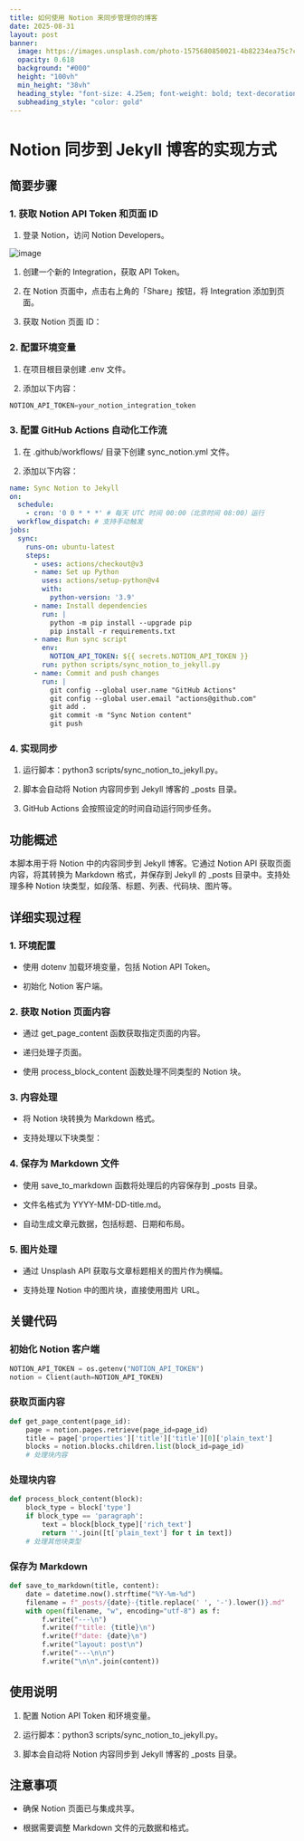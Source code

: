 ```yaml
---
title: 如何使用 Notion 来同步管理你的博客
date: 2025-08-31
layout: post
banner:
  image: https://images.unsplash.com/photo-1575680850021-4b82234ea75c?crop=entropy&cs=tinysrgb&fit=max&fm=jpg&ixid=M3w2OTIwMzJ8MHwxfHJhbmRvbXx8fHx8fHx8fDE3NTY2MDQ3NTh8&ixlib=rb-4.1.0&q=80&w=1080
  opacity: 0.618
  background: "#000"
  height: "100vh"
  min_height: "38vh"
  heading_style: "font-size: 4.25em; font-weight: bold; text-decoration: underline"
  subheading_style: "color: gold"
---
```


# Notion 同步到 Jekyll 博客的实现方式

## 简要步骤

### 1. 获取 Notion API Token 和页面 ID

1. 登录 Notion，访问 Notion Developers。

![image](https://prod-files-secure.s3.us-west-2.amazonaws.com/a7a0cc5a-89b9-4cda-8686-1fba0ca52f40/d19c1afe-dea5-4312-9333-786b0ba83054/image.png?X-Amz-Algorithm=AWS4-HMAC-SHA256&X-Amz-Content-Sha256=UNSIGNED-PAYLOAD&X-Amz-Credential=ASIAZI2LB466WEOV6ALL%2F20250831%2Fus-west-2%2Fs3%2Faws4_request&X-Amz-Date=20250831T014555Z&X-Amz-Expires=3600&X-Amz-Security-Token=IQoJb3JpZ2luX2VjEIj%2F%2F%2F%2F%2F%2F%2F%2F%2F%2FwEaCXVzLXdlc3QtMiJHMEUCIF7eXX3hZ5BZnNkoUQuD6VH9QSxf5sLPR7JQA%2BZjBA%2FbAiEAp2oLd9uAQtuR%2FxumXZUTAXCpyJdkLKVhR2L9A9VjIPMqiAQI4f%2F%2F%2F%2F%2F%2F%2F%2F%2F%2FARAAGgw2Mzc0MjMxODM4MDUiDEMEBS2ZsBKDpNSg5SrcA1L5PhP%2BFRpDCEl27iVXv4R77ZnDSEewf0JWT5EI4mSZPcoyAUsdfQVeI5itji1oMZ9QwwqEnqNNRJ9rLDI2TFzxCVzzouBZq%2Bear%2FecjfMeeE1qSz98ul3niC8DBxUNMOfqyc7xeOjhsGrYLB%2BkJHSSqdItMJ1%2BXvZJ6Agc8dgEG92k9gRoBQf6fMQ2O4fS1WJDDvlsD7fhdSVvkNGt61Lle5nL7iGNWibk5RSWg%2FZSmfG1y3i42lUXIpJTFSWsxvH%2F9PlGNrHAa0WGGTNviY6%2FPgZ3mru1O1HWGfrC%2FXM8CtnlKjdDpTaS3WK6j9ZrWMcq5bTdceRnNVJEWgFj5yIUqgX5V2ToyDXvY3BLz8RV2Uy6wC2%2F06x7djXqa3GUf9sItCKSN5gMbnbMW8QAhRfrerHVSc7Cm7Wdsx80q%2BoTO8g%2BWX1lKqtol4CTOe4cu4gTYdEYuQdeTEazAFIs%2BDjogjDbyf0gRJslQdLzN7PPRbeGpo0dsgBA715gWEPXLW5GCvO01eiVxp4qUIBacaII8p45i18a9ZlRqgBh5xV%2FX8LozjwJCC8g9bmmubHi9rvxFQgzHOlfJIc4wnIwmV9q5n5p5%2FBNRyKNh7mMHadgh%2Fg2xyxfYORg%2BPOfMNCezsUGOqUBOT9ASZjTbQ98NyYYRaG7WxFo7O99g%2Bd3Im7nHnzHWc5edHPs4bNQh0hpVudiH7TxfDU0eKDFBiIgmvkKMn8Bh1VZkSFu4D%2FPFVSEixUo9q0spcPSj%2BX%2Bt1lRZrNXOvpfcX%2BJWNWAxEFl1Fwn746F%2BSf%2BJ8VYuPCH0EZLuLEb23vgty00O2DeVBQ0O3e4d%2BoPW5W9qWamNGsJvmyqn%2Bjk30f33nBc&X-Amz-Signature=c9e41ce28f1239da24e294ac90f684cc07b8a481ba60537c7b10f1e2cd9c11af&X-Amz-SignedHeaders=host&x-amz-checksum-mode=ENABLED&x-id=GetObject)

1. 创建一个新的 Integration，获取 API Token。

1. 在 Notion 页面中，点击右上角的「Share」按钮，将 Integration 添加到页面。

1. 获取 Notion 页面 ID：


### 2. 配置环境变量

1. 在项目根目录创建 .env 文件。

1. 添加以下内容：

```javascript
NOTION_API_TOKEN=your_notion_integration_token
```

### 3. 配置 GitHub Actions 自动化工作流

1. 在 .github/workflows/ 目录下创建 sync_notion.yml 文件。

1. 添加以下内容：

```yaml
name: Sync Notion to Jekyll
on:
  schedule:
    - cron: '0 0 * * *' # 每天 UTC 时间 00:00（北京时间 08:00）运行
  workflow_dispatch: # 支持手动触发
jobs:
  sync:
    runs-on: ubuntu-latest
    steps:
      - uses: actions/checkout@v3
      - name: Set up Python
        uses: actions/setup-python@v4
        with:
          python-version: '3.9'
      - name: Install dependencies
        run: |
          python -m pip install --upgrade pip
          pip install -r requirements.txt
      - name: Run sync script
        env:
          NOTION_API_TOKEN: ${{ secrets.NOTION_API_TOKEN }}
        run: python scripts/sync_notion_to_jekyll.py
      - name: Commit and push changes
        run: |
          git config --global user.name "GitHub Actions"
          git config --global user.email "actions@github.com"
          git add .
          git commit -m "Sync Notion content"
          git push
```

### 4. 实现同步

1. 运行脚本：python3 scripts/sync_notion_to_jekyll.py。

1. 脚本会自动将 Notion 内容同步到 Jekyll 博客的 _posts 目录。

1. GitHub Actions 会按照设定的时间自动运行同步任务。

## 功能概述

本脚本用于将 Notion 中的内容同步到 Jekyll 博客。它通过 Notion API 获取页面内容，将其转换为 Markdown 格式，并保存到 Jekyll 的 _posts 目录中。支持处理多种 Notion 块类型，如段落、标题、列表、代码块、图片等。

## 详细实现过程

### 1. 环境配置

- 使用 dotenv 加载环境变量，包括 Notion API Token。

- 初始化 Notion 客户端。

### 2. 获取 Notion 页面内容

- 通过 get_page_content 函数获取指定页面的内容。

- 递归处理子页面。

- 使用 process_block_content 函数处理不同类型的 Notion 块。

### 3. 内容处理

- 将 Notion 块转换为 Markdown 格式。

- 支持处理以下块类型：


### 4. 保存为 Markdown 文件

- 使用 save_to_markdown 函数将处理后的内容保存到 _posts 目录。

- 文件名格式为 YYYY-MM-DD-title.md。

- 自动生成文章元数据，包括标题、日期和布局。

### 5. 图片处理

- 通过 Unsplash API 获取与文章标题相关的图片作为横幅。

- 支持处理 Notion 中的图片块，直接使用图片 URL。

## 关键代码

### 初始化 Notion 客户端

```python
NOTION_API_TOKEN = os.getenv("NOTION_API_TOKEN")
notion = Client(auth=NOTION_API_TOKEN)
```

### 获取页面内容

```python
def get_page_content(page_id):
    page = notion.pages.retrieve(page_id=page_id)
    title = page['properties']['title']['title'][0]['plain_text']
    blocks = notion.blocks.children.list(block_id=page_id)
    # 处理块内容
```

### 处理块内容

```python
def process_block_content(block):
    block_type = block['type']
    if block_type == 'paragraph':
        text = block[block_type]['rich_text']
        return ''.join([t['plain_text'] for t in text])
    # 处理其他块类型
```

### 保存为 Markdown

```python
def save_to_markdown(title, content):
    date = datetime.now().strftime("%Y-%m-%d")
    filename = f"_posts/{date}-{title.replace(' ', '-').lower()}.md"
    with open(filename, "w", encoding="utf-8") as f:
        f.write("---\n")
        f.write(f"title: {title}\n")
        f.write(f"date: {date}\n")
        f.write("layout: post\n")
        f.write("---\n\n")
        f.write("\n\n".join(content))
```

## 使用说明

1. 配置 Notion API Token 和环境变量。

1. 运行脚本：python3 scripts/sync_notion_to_jekyll.py。

1. 脚本会自动将 Notion 内容同步到 Jekyll 博客的 _posts 目录。

## 注意事项

- 确保 Notion 页面已与集成共享。

- 根据需要调整 Markdown 文件的元数据和格式。
